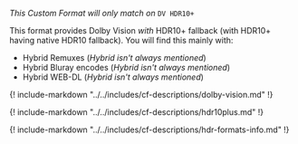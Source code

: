 *This Custom Format will only match on* `DV HDR10+`

This format provides Dolby Vision *with* HDR10+ fallback (with HDR10+ having native HDR10 fallback).
You will find this mainly with:

- Hybrid Remuxes (*Hybrid isn't always mentioned*)
- Hybrid Bluray encodes (*Hybrid isn't always mentioned*)
- Hybrid WEB-DL (*Hybrid isn't always mentioned*)

{! include-markdown "../../includes/cf-descriptions/dolby-vision.md" !}

{! include-markdown "../../includes/cf-descriptions/hdr10plus.md" !}

{! include-markdown "../../includes/cf-descriptions/hdr-formats-info.md" !}
